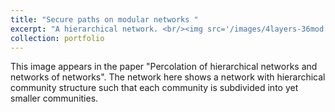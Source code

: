 ```yaml
---
title: "Secure paths on modular networks "
excerpt: "A hierarchical network. <br/><img src='/images/4layers-36mod.png'>"
collection: portfolio
---
```


This image appears in the paper "Percolation of hierarchical networks and networks of networks". The network here shows a network with hierarchical community structure such that each community is subdivided into yet smaller communities.
